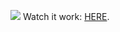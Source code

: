 ![](/http://i.imgur.com/HLUzKPy.png) Watch it work: [HERE](https://asciinema.org/a/9348 "FedTP.py").